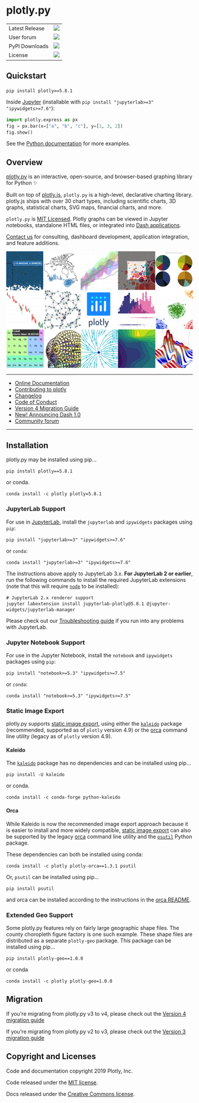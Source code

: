 # plotly.py

<table>
    <tr>
        <td>Latest Release</td>
        <td>
            <a href="https://pypi.org/project/plotly/"/>
            <img src="https://badge.fury.io/py/plotly.svg"/>
        </td>
    </tr>
    <tr>
        <td>User forum</td>
        <td>
            <a href="https://community.plotly.com/"/>
            <img src="https://img.shields.io/badge/help_forum-discourse-blue.svg"/>
        </td>
    </tr>
    <tr>
        <td>PyPI Downloads</td>
        <td>
            <a href="https://pepy.tech/project/plotly"/>
            <img src="https://pepy.tech/badge/plotly/month"/>
        </td>
    </tr>
    <tr>
        <td>License</td>
        <td>
            <a href="https://opensource.org/licenses/MIT"/>
            <img src="https://img.shields.io/badge/License-MIT-yellow.svg"/>
        </td>
    </tr>
</table>

## Quickstart

`pip install plotly==5.8.1`

Inside [Jupyter](https://jupyter.org/install) (installable with `pip install "jupyterlab>=3" "ipywidgets>=7.6"`):

```python
import plotly.express as px
fig = px.bar(x=["a", "b", "c"], y=[1, 3, 2])
fig.show()
```

See the [Python documentation](https://plotly.com/python/) for more examples.


## Overview

[plotly.py](https://plotly.com/python/) is an interactive, open-source, and browser-based graphing library for Python :sparkles:

Built on top of [plotly.js](https://github.com/plotly/plotly.js), `plotly.py` is a high-level, declarative charting library. plotly.js ships with over 30 chart types, including scientific charts, 3D graphs, statistical charts, SVG maps, financial charts, and more.

`plotly.py` is [MIT Licensed](https://github.com/plotly/plotly.py/blob/master/LICENSE.txt). Plotly graphs can be viewed in Jupyter notebooks, standalone HTML files, or integrated into [Dash applications](https://dash.plotly.com/).

[Contact us](https://plotly.com/consulting-and-oem/) for consulting, dashboard development, application integration, and feature additions.

<p align="center">
    <a href="https://plotly.com/python/" target="_blank">
    <img src="https://raw.githubusercontent.com/cldougl/plot_images/add_r_img/plotly_2017.png">
</a></p>

---

- [Online Documentation](https://plotly.com/python/)
- [Contributing to plotly](https://github.com/plotly/plotly.py/blob/master/contributing.md)
- [Changelog](https://github.com/plotly/plotly.py/blob/master/CHANGELOG.md)
- [Code of Conduct](https://github.com/plotly/plotly.py/blob/master/CODE_OF_CONDUCT.md)
- [Version 4 Migration Guide](https://plotly.com/python/v4-migration/)
- [New! Announcing Dash 1.0](https://medium.com/plotly/welcoming-dash-1-0-0-f3af4b84bae)
- [Community forum](https://community.plotly.com)

---

## Installation

plotly.py may be installed using pip...

```
pip install plotly==5.8.1
```

or conda.

```
conda install -c plotly plotly=5.8.1
```

### JupyterLab Support

For use in [JupyterLab](https://jupyterlab.readthedocs.io/en/stable/), install the `jupyterlab` and `ipywidgets`
packages using `pip`:

```
pip install "jupyterlab>=3" "ipywidgets>=7.6"
```

or `conda`:

```
conda install "jupyterlab>=3" "ipywidgets>=7.6"
```

The instructions above apply to JupyterLab 3.x. **For JupyterLab 2 or earlier**, run the following commands to install the required JupyterLab extensions (note that this will require [`node`](https://nodejs.org/) to be installed):

```
# JupyterLab 2.x renderer support
jupyter labextension install jupyterlab-plotly@5.8.1 @jupyter-widgets/jupyterlab-manager
```

Please check out our [Troubleshooting guide](https://plotly.com/python/troubleshooting/) if you run into any problems with JupyterLab.

### Jupyter Notebook Support

For use in the Jupyter Notebook, install the `notebook` and `ipywidgets`
packages using `pip`:

```
pip install "notebook>=5.3" "ipywidgets>=7.5"
```

or `conda`:

```
conda install "notebook>=5.3" "ipywidgets>=7.5"
```

### Static Image Export

plotly.py supports [static image export](https://plotly.com/python/static-image-export/),
using either the [`kaleido`](https://github.com/plotly/Kaleido)
package (recommended, supported as of `plotly` version 4.9) or the [orca](https://github.com/plotly/orca)
command line utility (legacy as of `plotly` version 4.9).

#### Kaleido

The [`kaleido`](https://github.com/plotly/Kaleido) package has no dependencies and can be installed
using pip...

```
pip install -U kaleido
```

or conda.

```
conda install -c conda-forge python-kaleido
```

#### Orca

While Kaleido is now the recommended image export approach because it is easier to install
and more widely compatible, [static image export](https://plotly.com/python/static-image-export/)
can also be supported
by the legacy [orca](https://github.com/plotly/orca) command line utility and the
 [`psutil`](https://github.com/giampaolo/psutil) Python package.

These dependencies can both be installed using conda:

```
conda install -c plotly plotly-orca==1.3.1 psutil
```

Or, `psutil` can be installed using pip...

```
pip install psutil
```

and orca can be installed according to the instructions in the [orca README](https://github.com/plotly/orca).


### Extended Geo Support

Some plotly.py features rely on fairly large geographic shape files. The county
choropleth figure factory is one such example. These shape files are distributed as a
separate `plotly-geo` package. This package can be installed using pip...

```
pip install plotly-geo==1.0.0
```

or conda

```
conda install -c plotly plotly-geo=1.0.0
```

## Migration

If you're migrating from plotly.py v3 to v4, please check out the [Version 4 migration guide](https://plotly.com/python/v4-migration/)

If you're migrating from plotly.py v2 to v3, please check out the [Version 3 migration guide](https://github.com/plotly/plotly.py/blob/master/migration-guide.md)

## Copyright and Licenses

Code and documentation copyright 2019 Plotly, Inc.

Code released under the [MIT license](https://github.com/plotly/plotly.py/blob/master/LICENSE.txt).

Docs released under the [Creative Commons license](https://github.com/plotly/documentation/blob/source/LICENSE).

